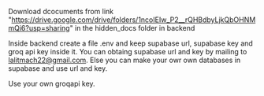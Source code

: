 Download dcocuments from link "https://drive.google.com/drive/folders/1ncoIEIw_P2__rQHBdbyLjkQbOHNMmQi6?usp=sharing" in the hidden_docs folder in backend

Inside backend create a file .env and keep supabase url, supabase key and groq api key inside it. You can obtaing supabase url and key by mailing to lalitmach22@gmail.com. Else you can make your owr own databases in supabase and use url and key.

Use your own groqapi key.
